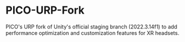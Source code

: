 # PICO-URP-Fork
PICO's URP fork of Unity's official staging branch (2022.3.14f1) to add performance optimization and customization features for XR headsets.
